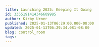 ```yaml
---
title: Launching 2025: Keeping It Going
id: 3355191414346609985
author: Kirby Urner
published: 2025-01-13T06:29:00.000-08:00
updated: 2025-01-13T06:29:34.081-08:00
blog: control_room
tags: 
---
```


